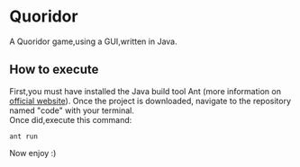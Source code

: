 # Quoridor
A Quoridor game,using a GUI,written in Java.

## How to execute
First,you must have installed the Java build tool Ant (more information on [official website](http://ant.apache.org/)).
Once the project is downloaded, navigate to the repository named "code" with your terminal.           
Once did,execute this command: 
~~~
ant run
~~~
Now enjoy :) 
